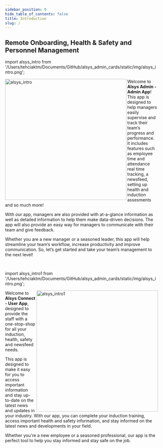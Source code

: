 ```yaml
---
sidebar_position: 0
hide_table_of_contents: false
title: Introduction
slug: /
---
```


<summary>
<h2>Remote Onboarding,
 Health & Safety and
 Personnel Management</h2>


</summary>


import alsys_intro from '/Users/tehciaktm/Documents/GitHub/alsys_admin_cards/static/img/alsys_intro.png';

<img align="left" src={alsys_intro} alt="alsys_intro" width="400"/>

<p>Welcome to <b>Alsys Admin - Admin App</b>! This app is designed to help managers easily supervise and track their team’s progress and performance. 
It includes features such as employee time and attendance real time tracking, a newsfeed, setting up health and induction assesments and so much more! </p>

<p>With our app, managers are also provided with at-a-glance information as well as detailed information to help them make data-driven decisions. The app will also provide an easy way for managers to communicate with their team and give feedback.</p>

<p>Whether you are a new manager or a seasoned leader, this app will help streamline your team’s workflow, increase productivity and improve communication. So, let’s get started and take your team’s management to the next level! </p>

<br/>

import alsys_intro1 from '/Users/tehciaktm/Documents/GitHub/alsys_admin_cards/static/img/alsys_intro.png';

<img align="right" src={alsys_intro1} alt="alsys_intro1" width="400"/>

<p>Welcome to <b>Alsys Connect - User App</b>, designed to provide the staff with a one-stop-shop for all your induction, health, safety and newsfeed needs.</p>

<p>This app is designed to make it easy for you to access important information and stay up-to-date on the latest news and updates in your industry. With our app, you can complete your induction training, access important health and safety information, and stay informed on the latest news and developments in your field. </p>

<p>Whether you're a new employee or a seasoned professional, our app is the perfect tool to help you stay informed and stay safe on the job. </p>

